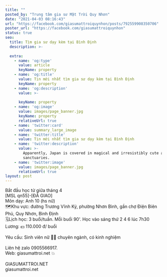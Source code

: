 ```yaml
---
title: ""
posted_by: "Trung tâm gia sư Mặt Trời Quy Nhơn"
date: "2021-04-03 08:16:43"
url: "https://facebook.com/giasumattroiquynhon/posts/792559908350706"
poster_url: "https://facebook.com/giasumattroiquynhon"
status: true
seo:
  title: Tìm gia sư dạy kèm tại Bình Định
  description: >-
    
  extra:
    - name: 'og:type'
      value: article
      keyName: property
    - name: 'og:title'
      value: Tin mới nhất tìm gia sư dạy kèm tại Bình Định
      keyName: property
    - name: 'og:description'
      value: >-
        
      keyName: property
    - name: 'og:image'
      value: images/page_banner.jpg
      keyName: property
      relativeUrl: true
    - name: 'twitter:card'
      value: summary_large_image
    - name: 'twitter:title'
      value: Tin mới nhất tìm gia sư dạy kèm tại Bình Định
    - name: 'twitter:description'
      value: >-
        Apparently, Japan is covered in magical and irresistibly cute animal
        sanctuaries.
    - name: 'twitter:image'
      value: images/page_banner.jpg
      relativeUrl: true
layout: post
---
```

Bắt đầu học từ giữa tháng 4<br>[MSL qn55]-[ĐÃ GIAO]<br>Môn dạy: Anh 10 (hs nữ)<br>🗺Khu vực: đường Trương Vĩnh Ký, phường Nhơn Bình, gần chợ Điện Biên Phủ, Quy Nhơn, Bình Định<br>🗓Lịch học: 3 buổi/tuần. Mỗi buổi 90'. Học vào sáng thứ 2 4 6 lúc 7h30<br>Lương: 💵 110.000 đ/ buổi<br><br>Yêu cầu: Sinh viên nữ 👩‍🎓 chuyên ngành, có kinh nghiệm<br><br>Liên hệ zalo 0905566917.<br>Web: giasumattroi.net 💥<br><br>GIASUMATTROI.NET<br>giasumattroi.net
